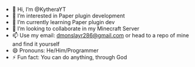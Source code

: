 - 👋 Hi, I’m @KytheraYT
- 👀 I’m interested in Paper plugin development
- 🌱 I’m currently learning Paper plugin dev
- 💞️ I’m looking to collaborate in my Minecraft Server
- 📫 Use my email: dmonslayr286@gmail.com or head to a repo of mine and find it yourself
- 😄 Pronouns: He/Him/Programmer
- ⚡ Fun fact: You can do anything, through God

<!---
D3monSlayr/D3monSlayr is a ✨ special ✨ repository because its `README.md` (this file) appears on your GitHub profile.
You can click the Preview link to take a look at your changes.
--->
